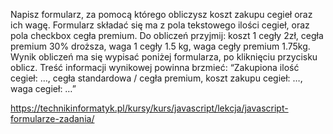 Napisz formularz, za pomocą którego obliczysz koszt zakupu cegieł oraz ich wagę.
Formularz składać się ma z pola tekstowego ilości cegieł, oraz pola checkbox cegła premium.
Do obliczeń przyjmij: koszt 1 cegły 2zł, cegła premium 30% droższa, waga 1 cegły 1.5 kg, waga cegły premium 1.75kg. Wynik obliczeń ma się wypisać poniżej formularza, po kliknięciu przycisku oblicz. Treść informacji wynikowej powinna brzmieć:
“Zakupiona ilość cegieł: …, cegła standardowa / cegła premium, koszt zakupu cegieł: …, waga cegieł: …”

https://technikinformatyk.pl/kursy/kurs/javascript/lekcja/javascript-formularze-zadania/
